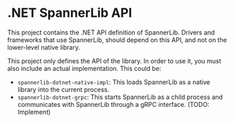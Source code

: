 # .NET SpannerLib API

This project contains the .NET API definition of SpannerLib. Drivers and frameworks that use SpannerLib, should depend
on this API, and not on the lower-level native library.

This project only defines the API of the library. In order to use it, you must also include an actual implementation.
This could be:
* `spannerlib-dotnet-native-impl`: This loads SpannerLib as a native library into the current process.
* `spannerlib-dotnet-grpc`: This starts SpannerLib as a child process and communicates with SpannerLib through a gRPC interface. (TODO: Implement)
